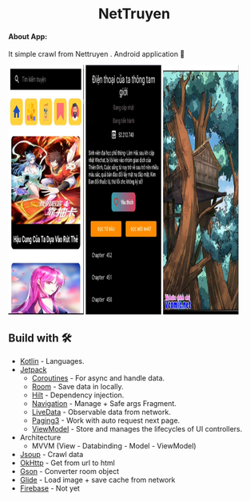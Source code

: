<h1 align = "center">NetTruyen</h1>

<h4>About App:</h4>
<p>It simple crawl from Nettruyen . Android application 📱</p>

<div class="row">
  <div class="column">
    <img alt="Profile" src="https://github.com/baybayhaiba/NetTruyenNew/blob/master/media/Screenshot%202021-12-30%20104708.png" width="30%" height="500"/>
    <img alt="Profile" src="https://github.com/baybayhaiba/NetTruyenNew/blob/master/media/Screenshot%202021-12-30%20104729.png" width="30%" height="500"/>
     <img alt="Profile" src="https://github.com/baybayhaiba/NetTruyenNew/blob/master/media/Screenshot%202021-12-30%20104448.png" width="30%" height="500"/>
  </div>
</div>


## Build with  🛠
- [Kotlin](https://kotlinlang.org/) - Languages.
- [Jetpack](https://developer.android.com/jetpack)
  - [Coroutines](https://kotlinlang.org/docs/coroutines-basics.html) - For async and handle data.
  - [Room](https://developer.android.com/training/data-storage/room) - Save data in locally.
  - [Hilt](https://developer.android.com/training/dependency-injection/hilt-android) - Dependency injection.
  - [Navigation](https://developer.android.com/jetpack/androidx/releases/navigation) - Manage + Safe args Fragment.
  - [LiveData](https://developer.android.com/topic/libraries/architecture/livedata) - Observable data from network.
  - [Paging3](https://developer.android.com/topic/libraries/architecture/paging/v3-overview) - Work with auto request next page.
  - [ViewModel](https://developer.android.com/topic/libraries/architecture/viewmodel) - Store and manages the lifecycles of UI controllers.
- Architecture
  - MVVM (View - Databinding - Model - ViewModel) 
- [Jsoup](https://jsoup.org/) - Crawl data
- [OkHttp](https://square.github.io/okhttp/) - Get from url to html
- [Gson](https://github.com/google/gson) - Converter room object
- [Glide](https://github.com/bumptech/glide) - Load image + save cache from network 
- [Firebase](https://firebase.google.com/) - Not yet
